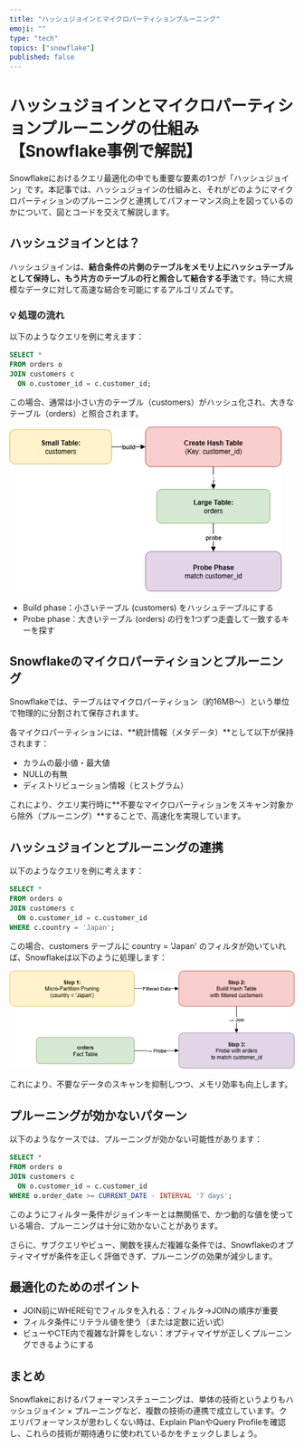 ```yaml
---
title: "ハッシュジョインとマイクロパーティションプルーニング"
emoji: ""
type: "tech"
topics: ["snowflake"]
published: false
---
```


# ハッシュジョインとマイクロパーティションプルーニングの仕組み【Snowflake事例で解説】

Snowflakeにおけるクエリ最適化の中でも重要な要素の1つが「ハッシュジョイン」です。本記事では、ハッシュジョインの仕組みと、それがどのようにマイクロパーティションのプルーニングと連携してパフォーマンス向上を図っているのかについて、図とコードを交えて解説します。


## ハッシュジョインとは？

ハッシュジョインは、**結合条件の片側のテーブルをメモリ上にハッシュテーブルとして保持し、もう片方のテーブルの行と照合して結合する手法**です。特に大規模なデータに対して高速な結合を可能にするアルゴリズムです。

### 💡 処理の流れ

以下のようなクエリを例に考えます：

```sql
SELECT *
FROM orders o
JOIN customers c
  ON o.customer_id = c.customer_id;
```

この場合、通常は小さい方のテーブル（customers）がハッシュ化され、大きなテーブル（orders）と照合されます。

![ハッシュジョインの図解](https://raw.githubusercontent.com/t-xxx/zenn-articles/main/images/hash_join_diagram.drawio.png)

- Build phase：小さいテーブル (customers) をハッシュテーブルにする
- Probe phase：大きいテーブル (orders) の行を1つずつ走査して一致するキーを探す


## Snowflakeのマイクロパーティションとプルーニング
Snowflakeでは、テーブルはマイクロパーティション（約16MB〜）という単位で物理的に分割されて保存されます。

各マイクロパーティションには、**統計情報（メタデータ）**として以下が保持されます：

- カラムの最小値・最大値
- NULLの有無
- ディストリビューション情報（ヒストグラム）

これにより、クエリ実行時に**不要なマイクロパーティションをスキャン対象から除外（プルーニング）**することで、高速化を実現しています。

## ハッシュジョインとプルーニングの連携
以下のようなクエリを例に考えます：

```sql
SELECT *
FROM orders o
JOIN customers c
  ON o.customer_id = c.customer_id
WHERE c.country = 'Japan';
```

この場合、customers テーブルに country = 'Japan' のフィルタが効いていれば、Snowflakeは以下のように処理します：

![プルーニングとハッシュジョインの図解](https://raw.githubusercontent.com/t-xxx/zenn-articles/main/images/pruning_hash_join_diagram.drawio.png)

これにより、不要なデータのスキャンを抑制しつつ、メモリ効率も向上します。

## プルーニングが効かないパターン
以下のようなケースでは、プルーニングが効かない可能性があります：

```sql
SELECT *
FROM orders o
JOIN customers c
  ON o.customer_id = c.customer_id
WHERE o.order_date >= CURRENT_DATE - INTERVAL '7 days';
```

このようにフィルター条件がジョインキーとは無関係で、かつ動的な値を使っている場合、プルーニングは十分に効かないことがあります。

さらに、サブクエリやビュー、関数を挟んだ複雑な条件では、Snowflakeのオプティマイザが条件を正しく評価できず、プルーニングの効果が減少します。

## 最適化のためのポイント


- JOIN前にWHERE句でフィルタを入れる：フィルタ→JOINの順序が重要
- フィルタ条件にリテラル値を使う（または定数に近い式）
- ビューやCTE内で複雑な計算をしない：オプティマイザが正しくプルーニングできるようにする

## まとめ

Snowflakeにおけるパフォーマンスチューニングは、単体の技術というよりもハッシュジョイン × プルーニングなど、複数の技術の連携で成立しています。クエリパフォーマンスが思わしくない時は、Explain PlanやQuery Profileを確認し、これらの技術が期待通りに使われているかをチェックしましょう。